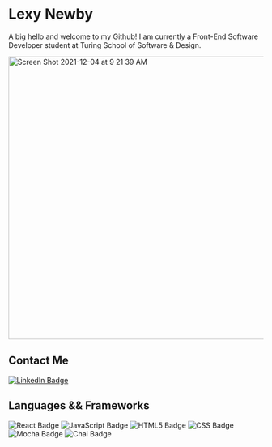 # Lexy Newby 

A big hello and welcome to my Github! I am currently a Front-End Software Developer student at Turing School of Software & Design.

<img width="559" alt="Screen Shot 2021-12-04 at 9 21 39 AM" src="https://user-images.githubusercontent.com/89421307/152239284-fd4c35d2-ae81-4ac5-b615-dde6d61a8b51.png">


## Contact Me

[![LinkedIn Badge](https://img.shields.io/badge/LinkedIn-0077B5?style=for-the-badge&logo=linkedin&logoColor=white)](https://www.linkedin.com/in/lexy-newby/)

## Languages && Frameworks

![React Badge](https://img.shields.io/badge/react-%2320232a.svg?style=for-the-badge&logo=react&logoColor=%2361DAFB)
![JavaScript Badge](https://img.shields.io/badge/javascript-%23323330.svg?style=for-the-badge&logo=javascript&logoColor=%23F7DF1E)
![HTML5 Badge](https://img.shields.io/badge/html5-%23E34F26.svg?style=for-the-badge&logo=html5&logoColor=white)
![CSS Badge](https://img.shields.io/badge/CSS3-1572B6?style=for-the-badge&logo=css3&logoColor=white)
![Mocha Badge](https://img.shields.io/badge/Mocha-8D6748?style=for-the-badge&logo=Mocha&logoColor=white)
![Chai Badge](https://img.shields.io/badge/chai-A30701?style=for-the-badge&logo=chai&logoColor=white)


<!--
**anewb87/anewb87** is a ✨ _special_ ✨ repository because its `README.md` (this file) appears on your GitHub profile.

Here are some ideas to get you started:

- 🔭 I’m currently working on ...
- 🌱 I’m currently learning ...
- 👯 I’m looking to collaborate on ...
- 🤔 I’m looking for help with ...
- 💬 Ask me about ...
- 📫 How to reach me: ...
- 😄 Pronouns: ...
- ⚡ Fun fact: ...
-->
